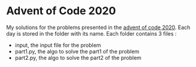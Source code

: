 # Advent of Code 2020

My solutions for the problems presented in the [advent of code 2020](https://adventofcode.com/). Each day is stored in the folder with its name. Each folder contains 3 files :

- input, the input file for the problem
- part1.py, the algo to solve the part1 of the problem
- part2.py, the algo to solve the part2 of the problem
